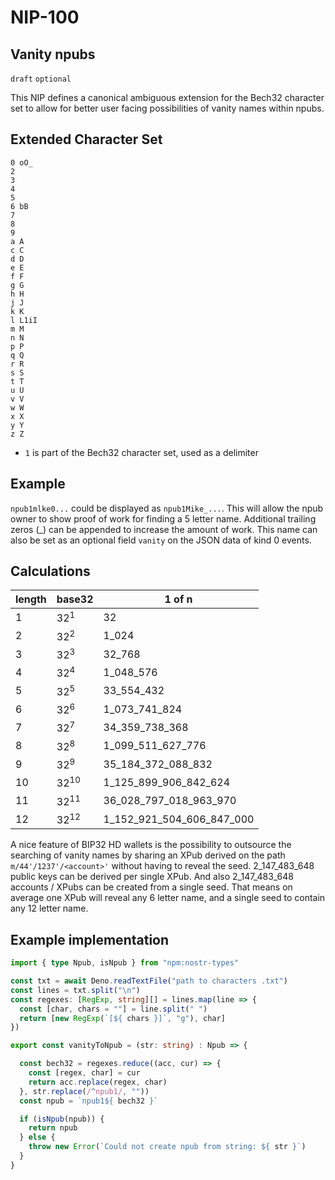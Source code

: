 NIP-100
======

Vanity npubs
------------

`draft` `optional`

This NIP defines a canonical ambiguous extension for the Bech32 character set to allow for better user facing possibilities of vanity names within npubs.

Extended Character Set
----------
```
0 oO_
2
3
4
5
6 bB
7
8
9
a A
c C
d D
e E
f F
g G
h H
j J
k K
l L1iI
m M
n N
p P
q Q
r R
s S
t T
u U
v V
w W
x X
y Y
z Z
```
* `1` is part of the Bech32 character set, used as a delimiter

Example
-------
`npub1mlke0...` could be displayed as `npub1Mike_...`. This will allow the npub owner to show proof of work for finding a 5 letter name. Additional trailing zeros (_) can be appended to increase the amount of work. This name can also be set as an optional field `vanity` on the JSON data of kind 0 events.

Calculations
------------
| length | base32 | 1 of n |
| ------ | ------ | ------ |
| 1      | 32<sup>1</sup> | 32
| 2      | 32<sup>2</sup> | 1_024
| 3      | 32<sup>3</sup> | 32_768
| 4      | 32<sup>4</sup> | 1_048_576
| 5      | 32<sup>5</sup> | 33_554_432
| 6      | 32<sup>6</sup> | 1_073_741_824
| 7      | 32<sup>7</sup> | 34_359_738_368
| 8      | 32<sup>8</sup> | 1_099_511_627_776
| 9      | 32<sup>9</sup> | 35_184_372_088_832
| 10     | 32<sup>10</sup> | 1_125_899_906_842_624
| 11     | 32<sup>11</sup> | 36_028_797_018_963_970
| 12     | 32<sup>12</sup> | 1_152_921_504_606_847_000

A nice feature of BIP32 HD wallets is the possibility to outsource the searching of vanity names by sharing an XPub derived on the path `m/44'/1237'/<account>'` without having to reveal the seed. 2_147_483_648 public keys can be derived per single XPub. And also 2_147_483_648 accounts / XPubs can be created from a single seed. That means on average one XPub will reveal any 6 letter name, and a single seed to contain any 12 letter name.

Example implementation
--------------
```Typescript
import { type Npub, isNpub } from "npm:nostr-types"

const txt = await Deno.readTextFile("path to characters .txt")
const lines = txt.split("\n")
const regexes: [RegExp, string][] = lines.map(line => {
  const [char, chars = ""] = line.split(" ")
  return [new RegExp(`[${ chars }]`, "g"), char]
})

export const vanityToNpub = (str: string) : Npub => {

  const bech32 = regexes.reduce((acc, cur) => {
    const [regex, char] = cur
    return acc.replace(regex, char)
  }, str.replace(/^npub1/, ""))
  const npub = `npub1${ bech32 }`

  if (isNpub(npub)) {
    return npub
  } else {
    throw new Error(`Could not create npub from string: ${ str }`)
  }
}
```
